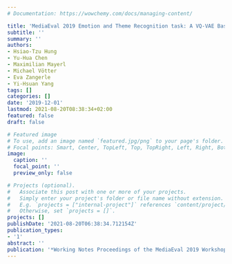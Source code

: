 ```yaml
---
# Documentation: https://wowchemy.com/docs/managing-content/

title: 'MediaEval 2019 Emotion and Theme Recognition task: A VQ-VAE Based Approach'
subtitle: ''
summary: ''
authors:
- Hsiao-Tzu Hung
- Yu-Hua Chen
- Maximilian Mayerl
- Michael Vötter
- Eva Zangerle
- Yi-Hsuan Yang
tags: []
categories: []
date: '2019-12-01'
lastmod: 2021-08-20T08:38:34+02:00
featured: false
draft: false

# Featured image
# To use, add an image named `featured.jpg/png` to your page's folder.
# Focal points: Smart, Center, TopLeft, Top, TopRight, Left, Right, BottomLeft, Bottom, BottomRight.
image:
  caption: ''
  focal_point: ''
  preview_only: false

# Projects (optional).
#   Associate this post with one or more of your projects.
#   Simply enter your project's folder or file name without extension.
#   E.g. `projects = ["internal-project"]` references `content/project/deep-learning/index.md`.
#   Otherwise, set `projects = []`.
projects: []
publishDate: '2021-08-20T06:38:34.712154Z'
publication_types:
- '1'
abstract: ''
publication: '*Working Notes Proceedings of the MediaEval 2019 Workshop*'
---
```

